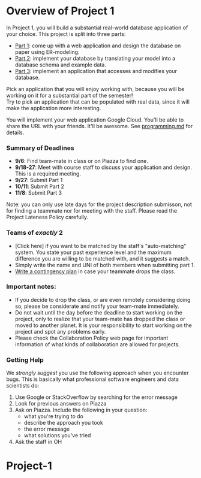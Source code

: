 # Overview of Project 1

In Project 1, you will build a substantial real-world database application of your choice.  This project is split into three parts:

* [Part 1](./part1.md): come up with a web application and design the database on paper using ER-modeling.
* [Part 2](./part2.md): implement your database by translating your model into a database schema and example data.
* [Part 3](./part3.md): implement an application that accesses and modifies your database.

Pick an application that you will enjoy working with, because you will be working on it for a substantial part of the semester!  
Try to pick an application that can be populated with real data, since it will make the application more interesting.

You will implement your web application Google Cloud.  You'll be able to share the URL with your friends.  It'll be awesome.   See [programming.md](./programming.md) for details.

### Summary of Deadlines

* **9/6**: Find team-mate in class or on Piazza to find one.
* **9/18-27**: Meet with course staff to discuss your application and design.  This is a required meeting.
* **9/27**: Submit Part 1
* **10/11**: Submit Part 2
* **11/8**: Submit Part 3

Note: you can only use late days for the project description submisson, not for finding a teammate nor for meeting with the staff. Please read the Project Lateness Policy carefully. 


### Teams of _exactly_ 2

* [Click here] if you want to be matched by the staff's "auto-matching" system.  You state your past experience level and the maximum difference you are  willing to be matched with, and it suggests a match.
* Simply write the name and UNI of both members when submitting part 1.
* [Write a contingency plan](./part1.md#contingency) in case your teammate drops the class.


### Important notes:

* If you decide to drop the class, or are even remotely considering doing so, please be considerate and notify your team-mate immediately.
* Do not wait until the day before the deadline to start working on the project, only to realize that your team-mate has dropped the class or moved to another planet. It is your responsibility to start working on the project and spot any problems early.
* Please check the Collaboration Policy web page for important information of what kinds of collaboration are allowed for projects.


### Getting Help

We _strongly suggest_ you use the following approach when you encounter bugs.  This is basically what
professional software engineers and data scientists do:

1. Use Google or StackOverflow by searching for the error message
1. Look for previous answers on Piazza
1. Ask on Piazza.  Include the following in your question: 
    * what you're trying to do
    * describe the approach you took
    * the error message
    * what solutions you've tried
1. Ask the staff in OH


# Project-1
